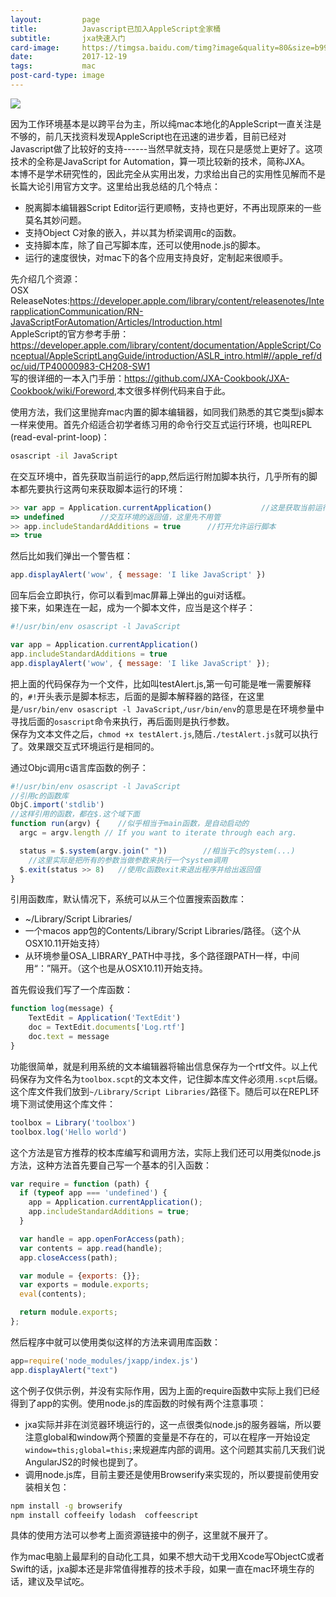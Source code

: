 ```yaml
---
layout:         page
title:          Javascript已加入AppleScript全家桶
subtitle:       jxa快速入门
card-image:     https://timgsa.baidu.com/timg?image&quality=80&size=b9999_10000&sec=1513683611066&di=3515b8e1e3c953e4d812c7d851de5fed&imgtype=0&src=http%3A%2F%2Fpic18.nipic.com%2F20111209%2F5694091_165129635199_2.jpg
date:           2017-12-19
tags:           mac
post-card-type: image
---
```

![](https://timgsa.baidu.com/timg?image&quality=80&size=b9999_10000&sec=1513683611066&di=3515b8e1e3c953e4d812c7d851de5fed&imgtype=0&src=http%3A%2F%2Fpic18.nipic.com%2F20111209%2F5694091_165129635199_2.jpg)

因为工作环境基本是以跨平台为主，所以纯mac本地化的AppleScript一直关注是不够的，前几天找资料发现AppleScript也在迅速的进步着，目前已经对Javascript做了比较好的支持------当然早就支持，现在只是感觉上更好了。这项技术的全称是JavaScript for Automation，算一项比较新的技术，简称JXA。  
本博不是学术研究性的，因此完全从实用出发，力求给出自己的实用性见解而不是长篇大论引用官方文字。这里给出我总结的几个特点：  
* 脱离脚本编辑器Script Editor运行更顺畅，支持也更好，不再出现原来的一些莫名其妙问题。
* 支持Object C对象的嵌入，并以其为桥梁调用c的函数。
* 支持脚本库，除了自己写脚本库，还可以使用node.js的脚本。
* 运行的速度很快，对mac下的各个应用支持良好，定制起来很顺手。

先介绍几个资源：  
OSX ReleaseNotes:<https://developer.apple.com/library/content/releasenotes/InterapplicationCommunication/RN-JavaScriptForAutomation/Articles/Introduction.html>  
AppleScript的官方参考手册：<https://developer.apple.com/library/content/documentation/AppleScript/Conceptual/AppleScriptLangGuide/introduction/ASLR_intro.html#//apple_ref/doc/uid/TP40000983-CH208-SW1>  
写的很详细的一本入门手册：<https://github.com/JXA-Cookbook/JXA-Cookbook/wiki/Foreword>,本文很多样例代码来自于此。  

使用方法，我们这里抛弃mac内置的脚本编辑器，如同我们熟悉的其它类型js脚本一样来使用。首先介绍适合初学者练习用的命令行交互式运行环境，也叫REPL (read-eval-print-loop)：
```bash
osascript -il JavaScript
```
在交互环境中，首先获取当前运行的app,然后运行附加脚本执行，几乎所有的脚本都先要执行这两句来获取脚本运行的环境：
```js
>> var app = Application.currentApplication()			//这是获取当前运行的app
=> undefined		//交互环境的返回值，这里先不用管
>> app.includeStandardAdditions = true		//打开允许运行脚本
=> true
```
然后比如我们弹出一个警告框：
```js
app.displayAlert('wow', { message: 'I like JavaScript' })
```
回车后会立即执行，你可以看到mac屏幕上弹出的gui对话框。  
接下来，如果连在一起，成为一个脚本文件，应当是这个样子：
```js
#!/usr/bin/env osascript -l JavaScript

var app = Application.currentApplication()
app.includeStandardAdditions = true
app.displayAlert('wow', { message: 'I like JavaScript' });
```
把上面的代码保存为一个文件，比如叫testAlert.js,第一句可能是唯一需要解释的，`#!`开头表示是脚本标志，后面的是脚本解释器的路径，在这里是`/usr/bin/env osascript -l JavaScript`,`/usr/bin/env`的意思是在环境参量中寻找后面的`osascript`命令来执行，再后面则是执行参数。  
保存为文本文件之后，`chmod +x testAlert.js`,随后`./testAlert.js`就可以执行了。效果跟交互式环境运行是相同的。  

通过Objc调用c语言库函数的例子：  
```js
#!/usr/bin/env osascript -l JavaScript
//引用c的函数库
ObjC.import('stdlib')
//这样引用的函数，都在$.这个域下面
function run(argv) {    //似乎相当于main函数，是自动启动的
  argc = argv.length // If you want to iterate through each arg.

  status = $.system(argv.join(" "))        //相当于c的system(...)
    //这里实际是把所有的参数当做参数来执行一个system调用
  $.exit(status >> 8)	//使用c函数exit来退出程序并给出返回值
}
```
引用函数库，默认情况下，系统可以从三个位置搜索函数库：  
* ~/Library/Script Libraries/
* 一个macos app包的Contents/Library/Script Libraries/路径。（这个从OSX10.11开始支持）
* 从环境参量OSA_LIBRARY_PATH中寻找，多个路径跟PATH一样，中间用“：”隔开。（这个也是从OSX10.11)开始支持。

首先假设我们写了一个库函数：
```js
function log(message) {
    TextEdit = Application('TextEdit')
    doc = TextEdit.documents['Log.rtf']
    doc.text = message
}
```
功能很简单，就是利用系统的文本编辑器将输出信息保存为一个rtf文件。以上代码保存为文件名为`toolbox.scpt`的文本文件，记住脚本库文件必须用`.scpt`后缀。这个库文件我们放到`~/Library/Script Libraries/`路径下。随后可以在REPL环境下测试使用这个库文件：
```js
toolbox = Library('toolbox')
toolbox.log('Hello world')
```
这个方法是官方推荐的校本库编写和调用方法，实际上我们还可以用类似node.js方法，这种方法首先要自己写一个基本的引入函数：
```js
var require = function (path) {
  if (typeof app === 'undefined') {
    app = Application.currentApplication();
    app.includeStandardAdditions = true;
  }

  var handle = app.openForAccess(path);
  var contents = app.read(handle);
  app.closeAccess(path);

  var module = {exports: {}};
  var exports = module.exports;
  eval(contents);

  return module.exports;
};
```
然后程序中就可以使用类似这样的方法来调用库函数：
```js
app=require('node_modules/jxapp/index.js')
app.displayAlert("text")
```
这个例子仅供示例，并没有实际作用，因为上面的require函数中实际上我们已经得到了app的实例。使用node.js的库函数的时候有两个注意事项：
* jxa实际并非在浏览器环境运行的，这一点很类似node.js的服务器端，所以要注意global和window两个预置的变量是不存在的，可以在程序一开始设定`window=this;global=this;`来规避库内部的调用。这个问题其实前几天我们说AngularJS2的时候也提到了。  
* 调用node.js库，目前主要还是使用Browserify来实现的，所以要提前使用安装相关包：
```bash
npm install -g browserify   
npm install coffeeify lodash  coffeescript
```
具体的使用方法可以参考上面资源链接中的例子，这里就不展开了。

作为mac电脑上最犀利的自动化工具，如果不想大动干戈用Xcode写ObjectC或者Swift的话，jxa脚本还是非常值得推荐的技术手段，如果一直在mac环境生存的话，建议及早试吃。  
